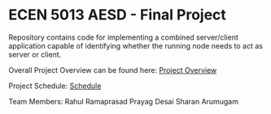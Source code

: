 # ECEN 5013 AESD - Final Project
Repository contains code for implementing a combined server/client application capable of identifying whether the running node needs to act as server or client. 

Overall Project Overview can be found here: [Project Overview](https://github.com/cu-ecen-5013/final-project-prayag2010/wiki/Project-Overview) 

Project Schedule: [Schedule](https://github.com/cu-ecen-5013/final-project-prayag2010/wiki/Final-Project-Assignment-Schedule)

Team Members: 
Rahul Ramaprasad
Prayag Desai 
Sharan Arumugam

